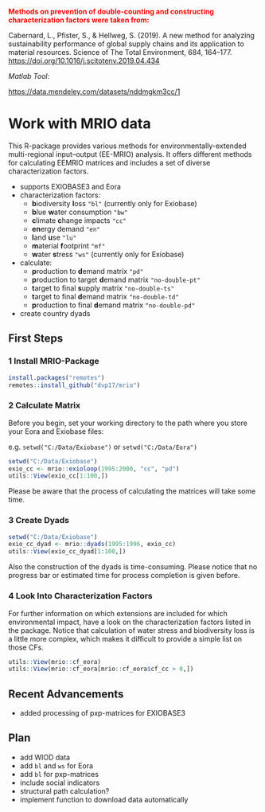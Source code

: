 <span style="color:red">**Methods on prevention of double-counting and
constructing characterization factors were taken from:**</span>

Cabernard, L., Pfister, S., & Hellweg, S. (2019). A new method for
analyzing sustainability performance of global supply chains and its
application to material resources. Science of The Total Environment,
684, 164–177.
<a href="https://doi.org/10.1016/j.scitotenv.2019.04.434" class="uri">https://doi.org/10.1016/j.scitotenv.2019.04.434</a>

*Matlab Tool:*

<a href="https://data.mendeley.com/datasets/nddmgkm3cc/1" class="uri">https://data.mendeley.com/datasets/nddmgkm3cc/1</a>

Work with MRIO data
===================

This R-package provides various methods for environmentally-extended
multi-regional input–output (EE-MRIO) analysis. It offers different
methods for calculating EEMRIO matrices and includes a set of diverse
characterization factors.

-   supports EXIOBASE3 and Eora
-   characterization factors:
    -   **b**iodiversity **l**oss `"bl"` (currently only for Exiobase)
    -   **b**lue **w**ater consumption `"bw"`
    -   **c**limate **c**hange impacts `"cc"`
    -   **en**ergy demand `"en"`
    -   **l**and **u**se `"lu"`
    -   **m**aterial **f**ootprint `"mf"`
    -   **w**ater **s**tress `"ws"` (currently only for Exiobase)
-   calculate:
    -   **p**roduction to **d**emand matrix `"pd"`
    -   **p**roduction to target **d**emand matrix `"no-double-pt"`
    -   **t**arget to final **s**upply matrix `"no-double-ts"`
    -   **t**arget to final **d**emand matrix `"no-double-td"`
    -   **p**roduction to final **d**emand matrix `"no-double-pd"`
-   create country dyads

First Steps
-----------

### 1 Install MRIO-Package

``` r
install.packages("remotes")
remotes::install_github("dvp17/mrio")
```

### 2 Calculate Matrix

Before you begin, set your working directory to the path where you store
your Eora and Exiobase files:

e.g. `setwd("C:/Data/Exiobase")` or `setwd("C:/Data/Eora")`

``` r
setwd("C:/Data/Exiobase")
exio_cc <- mrio::exioloop(1995:2000, "cc", "pd")
utils::View(exio_cc[1:100,])
```

Please be aware that the process of calculating the matrices will take
some time.

### 3 Create Dyads

``` r
setwd("C:/Data/Exiobase")
exio_cc_dyad <- mrio::dyads(1995:1996, exio_cc)
utils::View(exio_cc_dyad[1:100,])
```

Also the construction of the dyads is time-consuming. Please notice that
no progress bar or estimated time for process completion is given
before.

### 4 Look Into Characterization Factors

For further information on which extensions are included for which
environmental impact, have a look on the characterization factors listed
in the package. Notice that calculation of water stress and biodiversity
loss is a little more complex, which makes it difficult to provide a
simple list on those CFs.

``` r
utils::View(mrio::cf_eora)
utils::View(mrio::cf_eora[mrio::cf_eora$cf_cc > 0,])
```

Recent Advancements
-------------------

-   added processing of pxp-matrices for EXIOBASE3

Plan
----

-   add WIOD data
-   add `bl` and `ws` for Eora
-   add `bl` for pxp-matrices
-   include social indicators
-   structural path calculation?
-   implement function to download data automatically
